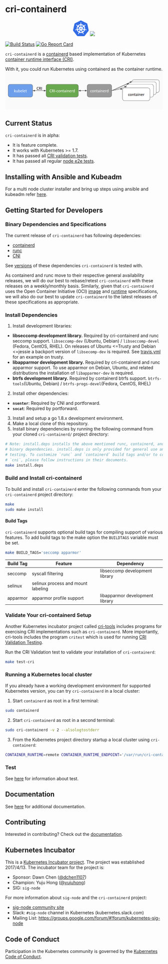 # cri-containerd
<p align="center">
<img src="https://github.com/kubernetes/kubernetes/blob/master/logo/logo.png" width="50" height="50">
<img src="https://github.com/containerd/containerd/blob/master/docs/images/containerd-dark.png" width="200" >
</p>

[![Build Status](https://api.travis-ci.org/kubernetes-incubator/cri-containerd.svg?style=flat-square)](https://travis-ci.org/kubernetes-incubator/cri-containerd)
[![Go Report Card](https://goreportcard.com/badge/github.com/kubernetes-incubator/cri-containerd?style=flat-square)](https://goreportcard.com/report/github.com/kubernetes-incubator/cri-containerd)

`cri-containerd` is a [containerd](https://containerd.io/) based implementation of Kubernetes [container runtime interface (CRI)](https://github.com/kubernetes/kubernetes/blob/master/pkg/kubelet/apis/cri/v1alpha1/runtime/api.proto).

With it, you could run Kubernetes using containerd as the container runtime.
![cri-containerd](./docs/cri-containerd.png)
## Current Status
`cri-containerd` is in alpha:
* It is feature complete.
* It works with Kubernetes >= 1.7.
* It has passed all [CRI validation tests](https://github.com/kubernetes/community/blob/master/contributors/devel/cri-validation.md).
* It has passed all regular [node e2e tests](https://github.com/kubernetes/community/blob/master/contributors/devel/e2e-node-tests.md).
## Installing with Ansible and Kubeadm
For a multi node cluster installer and bring up steps using ansible and kubeadm refer [here](contrib/ansible/README.md).
## Getting Started for Developers
### Binary Dependencies and Specifications
The current release of `cri-containerd` has following depedencies:
* [containerd](https://github.com/containerd/containerd)
* [runc](https://github.com/opencontainers/runc)
* [CNI](https://github.com/containernetworking/cni)

See [versions](./hack/versions) of these dependencies `cri-containerd` is tested with.

As containerd and runc move to their respective general availability releases,
we will do our best to rebase/retest `cri-containerd` with these releases on a
weekly/monthly basis. Similarly, given that `cri-containerd` uses the Open
Container Initiative (OCI) [image](https://github.com/opencontainers/image-spec)
and [runtime](https://github.com/opencontainers/runtime-spec) specifications, we
will also do our best to update `cri-containerd` to the latest releases of these
specifications as appropriate.
### Install Dependencies
1. Install development libraries:
* **libseccomp development library.** Required by cri-containerd and runc seccomp support. `libseccomp-dev` (Ubuntu, Debian) / `libseccomp-devel`
(Fedora, CentOS, RHEL). On releases of Ubuntu <=Trusty and Debian <=jessie a
backport version of `libsecomp-dev` is required. See [travis.yml](.travis.yml) for an example on trusty.
* **libapparmor development library.** Required by cri-containerd and runc apparmor support. To use apparmor on Debian, Ubuntu, and related distributions the installation of `libapparmor-dev` is required.
* **btrfs development library.** Required by containerd btrfs support. `btrfs-tools`(Ubuntu, Debian) / `btrfs-progs-devel`(Fedora, CentOS, RHEL)
2. Install other dependencies:
* **`nsenter`**: Required by CNI and portforward.
* **`socat`**: Required by portforward.
3. Install and setup a go 1.8.x development environment.
4. Make a local clone of this repository.
5. Install binary dependencies by running the following command from your cloned `cri-containerd/` project directory:
```bash
# Note: install.deps installs the above mentioned runc, containerd, and CNI
# binary dependencies. install.deps is only provided for general use and ease of
# testing. To customize `runc` and `containerd` build tags and/or to configure
# `cni`, please follow instructions in their documents.
make install.deps
```
### Build and Install cri-containerd
To build and install `cri-containerd` enter the following commands from your `cri-containerd` project directory:
```bash
make
sudo make install
```
#### Build Tags
`cri-containerd` supports optional build tags for compiling support of various features.
To add build tags to the make option the `BUILDTAGS` variable must be set.

```bash
make BUILD_TAGS='seccomp apparmor'
```

| Build Tag | Feature                            | Dependency                      |
|-----------|------------------------------------|---------------------------------|
| seccomp   | syscall filtering                  | libseccomp development library  |
| selinux   | selinux process and mount labeling | <none>                          |
| apparmor  | apparmor profile support           | libapparmor development library |
### Validate Your cri-containerd Setup
Another Kubernetes incubator project called [cri-tools](https://github.com/kubernetes-incubator/cri-tools)
includes programs for exercising CRI implementations such as `cri-containerd`.
More importantly, cri-tools includes the program `critest` which is used for running
[CRI Validation Testing](https://github.com/kubernetes/community/blob/master/contributors/devel/cri-validation.md).

Run the CRI Validation test to validate your installation of `cri-containerd`:
```bash
make test-cri
```
### Running a Kubernetes local cluster
If you already have a working development environment for supported Kubernetes version, you can
try `cri-containerd` in a local cluster:

1. Start `containerd` as root in a first terminal:
```bash
sudo containerd
```
2. Start `cri-containerd` as root in a second terminal:
```bash
sudo cri-containerd -v 2 --alsologtostderr
```
3. From the Kubernetes project directory startup a local cluster using `cri-containerd`:
```bash
CONTAINER_RUNTIME=remote CONTAINER_RUNTIME_ENDPOINT='/var/run/cri-containerd.sock' ./hack/local-up-cluster.sh
```
### Test
See [here](./docs/testing.md) for information about test.
## Documentation
See [here](./docs) for additional documentation.
## Contributing
Interested in contributing? Check out the [documentation](./CONTRIBUTING.md).

## Kubernetes Incubator
This is a [Kubernetes Incubator project](https://github.com/kubernetes/community/blob/master/incubator.md).
The project was established 2017/4/13. The incubator team for the project is:
* Sponsor: Dawn Chen ([@dchen1107](https://github.com/dchen1107))
* Champion: Yuju Hong ([@yujuhong](https://github.com/yujuhong))
* SIG: `sig-node`

For more information about `sig-node` and the `cri-containerd` project:
* [sig-node community site](https://github.com/kubernetes/community/tree/master/sig-node)
* Slack: `#sig-node` channel in Kubernetes (kubernetes.slack.com)
* Mailing List: https://groups.google.com/forum/#!forum/kubernetes-sig-node
## Code of Conduct
Participation in the Kubernetes community is governed by the
[Kubernetes Code of Conduct](./code-of-conduct.md).
